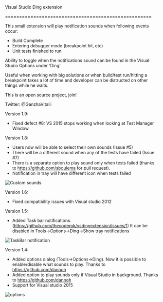 Visual Studio Ding extension

====================================================

This small extension will play notification sounds when following events occur:
- Build Complete
- Entering debugger mode (breakpoint hit, etc)
- Unit tests finished to run

Ability to toggle when the notifications sound can be found in the Visual Studio Options under 'Ding'

Useful when working with big solutions or when build/test run/hitting a breakpoint takes a lot of time and developer can be distructed on other things while he waits.

This is an open source project, join!

Twitter: @GanzhaVitalii

Version 1.9:
* Fixed defect #8: VS 2015 stops working when looking at Test Manager Window


Version 1.8:
* Users now will be able to select their own sounds (Issue #5)
* There will be a different sound when any of the tests have failed (Issue #7)
* There is a separate option to play sound only when tests failed (thanks to https://github.com/sboulema for pull request).
* Notification in tray will have different icon when tests failed

![Custom sounds](https://cloud.githubusercontent.com/assets/3173477/12151990/c87702c0-b466-11e5-82eb-7602c430ae7c.png)


Version 1.6:
* Fixed compatibility issues with Visual studio 2012

Version 1.5:
* Added Task bar notifications. (https://github.com/thecoderok/vsdingextension/issues/1)
	It can be disabled in Tools->Options->Ding->Show tray notifications

![TaskBar notification](https://cloud.githubusercontent.com/assets/3173477/8140297/3633fb52-110f-11e5-8e53-4fcad670bd82.PNG)


Version 1.4:
* Added options dialog (Tools->Options->Ding). Now it is possible to enable/disable what sounds to play. Thanks to https://github.com/dannoh
* Added option to play sounds only if Visual Studio in background. Thanks to https://github.com/dannoh
* Support for Visual studio 2015

![options](https://cloud.githubusercontent.com/assets/3173477/8140335/89a7e618-110f-11e5-94e2-d626fefb5680.png)
